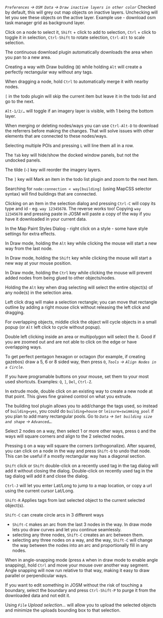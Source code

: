 *`Preferences` → `OSM Data` → `Draw inactive layers in other color`*
Checked by default, this will grey out map objects on inactive layers.
Unchecking will let you see these objects on the active layer.
Example use - download osm task manager grid as background layer.

Click on a node to select it, `Shift` + click to add to selection, `Ctrl` + click to toggle it in selection, `Ctrl-Shift` to rotate selection, `Ctrl-Alt` to scale selection.

The continuous download plugin automatically downloads the area when you pan to a new area.

Creating a way with Draw building (`B`) while holding `Alt` will create a perfectly rectangular way without any tags.

When dragging a node, hold `Ctrl` to automatically merge it with nearby nodes.

`[` in the todo plugin will skip the current item but leave it in the todo list and go to the next.

`Alt-1/2/…` will toggle if an imagery layer is visible, with 1 being the bottom layer.

When merging or deleting nodes/ways you can use `Ctrl-Alt-D` to download the referrers before making the changes.
That will solve issues with other elements that are connected to these nodes/ways.

Selecting multiple POIs and pressing `L` will line them all in a row.

The `Tab` key will hide/show the docked window panels, but not the undocked panels.

The tilde (`~`) key will reorder the imagery layers.

The `]` key will Mark an item in the todo list plugin and zoom to the next item.

Searching for `node:connection < way[building]` (using MapCSS selector syntax) will find buildings that are connected.

Clicking on an item in the selection dialog and pressing `Ctrl-C` will copy its type and id - eg. `way 12345678`.
The reverse works too! Copying `way 12345678` and pressing paste in JOSM will paste a copy of the way if you have it downloaded in your current data.

In the Map Paint Styles Dialog - right click on a style - some have style settings for extra effects.

In Draw mode, holding the `Alt` key while clicking the mouse will start a new way from the last node.

In Draw mode, holding the `Shift` key while clicking the mouse will start a new way at your mouse position.

In Draw mode, holding the `Ctrl` key while clicking the mouse will prevent added nodes from being glued to other objects/nodes.

Holding the `Alt` key when drag selecting will select the entire object(s) of any node(s) in the selection area.

Left click drag will make a selection rectangle; you can move that rectangle outline by adding a right mouse click without releasing the left click and dragging.

For overlapping objects, middle click the object will cycle objects in a small popup (or `Alt` left click to cycle without popup).

Double left clicking inside an area or multipolygon will select the it. Good if you are zoomed out and are not able to click on the edge or have overlapping ways.

To get perfect pentagon hexagon or octagon (for example, if creating gazebos)  draw a 5, 6 or 8 sided way, then press `O`, *`Tools` → `Align Nodes in a Circle`*.

If you have programable buttons on your mouse, set them to your most used shortcuts. Examples: `Q`, `]`, `Del`, `Ctrl-Z`.

In extrude mode, double click on an existing way to create a new node at that point. This gives fine grained control on what you extrude.

The building tool plugin allows you to add/change the tags used, so instead of `building=yes`, you could do `building=house` or `leisure=swimming_pool` if you plan to add many rectangular pools.
Go to *`Data` → `Set building size and shape` → `Advanced…`*.

Select 2 nodes on a way, then select 1 or more other ways, press `Q` and the ways will square corners and align to the 2 selected nodes.

Pressing `Q` on a way will square the corners (orthogonalize).
After squared, you can click on a node in the way and press `Shift-Q` to undo that node.
This can be useful if a mostly rectangular way has a diagonal section.

`Shift` click or `Shift` double-click on a recently used tag in the tag dialog will add it without closing the dialog.
Double-click on recently used tag in the tag dialog will add it and close the dialog.

`Ctrl-J` will let you enter Lat/Long to jump to a map location, or copy a url using the current cursor Lat/Long.

`Shift-R` Applies tags from last selected object to the current selected object(s).  

`Shift-C` can create circle arcs in 3 different ways
- `Shift-C` makes an arc from the last 3 nodes in the way. In draw mode lets you draw curves and let you continue seamlessly.
- selecting any three nodes, `Shift-C` creates an arc between them.
- selecting any three nodes on a way, and the way, `Shift-C` will change the way between the nodes into an arc and proportionally fill in any nodes.

When in angle-snapping mode (press `A` when in draw mode to enable angle snapping), hold `Ctrl` and move your mouse over another way segment.
Angle snapping will now run relative to that way, making it easy to draw parallel or perpendicular ways.

If you want to edit something in JOSM without the risk of touching a boundary, select the boundary and press `Ctrl-Shift-P` to purge it from the downloaded data and not edit it.

Using *`File` Upload selection...* will allow you to upload the selected objects and minimize the uploads bounding box to that selection.
